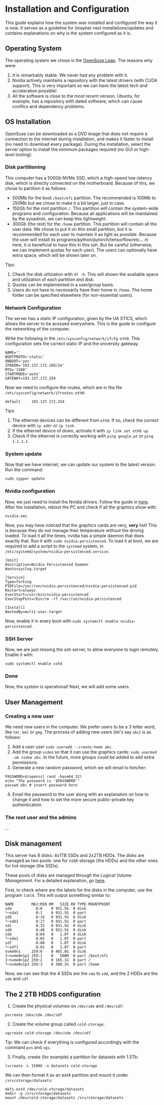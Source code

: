 # Installation and Configuration

This guide explains how the system was installed and configured the way it is now. It serves as a guideline for (maybe) next installations/updates and contains explanations on why is the system configured as it is.

## Operating System

The operating system we chose is the [OpenSuse Leap](https://www.opensuse.org/). The reasons why were:

1. It is remarkably stable. We never had any problem with it.
2. Nvidia actively maintains a repository with the latest drivers (with CUDA support). This is very important so we can have the latest tech and acceleration possible!
3. All the software is close to the most recent version. Ubuntu, for example, has a repository with dated software, which can cause conflics and dependency problems.

## OS Installation

OpenSuse can be downloaded as a DVD image that does not require a connection to the internet during installation, and makes it faster to install (no need to download every package). During the installation, select the server option to install the minimum packages required (no GUI or high-level tooling).

### Disk partitioning

This computer has a 500Gb NVMe SSD, which a high-speed low-latency disk, which is directly connected on the motherboard. Because of this, we chose to partition it as follows:

- 500Mb for the boot `/boot/efi` partition. The recommended is 100Mb to 250Mb but we chose to make it a bit larger, just in case.
- 150Gb for the root partition `/`. This partition will contain the system-wide programs and configuration. Because all applications will be maintained by the sysadmin, we can keep this lightweight.
- 300Gb (the rest) for the `/home` partition. This partition will contain all the user data. We chose to put it on this small partition, but it is recommended for each user to maintain it as light as possible. Because the user will install its programs/python/pytorch/tensorflow/etc... in here, it is beneficial to have this in this ssh. But be careful (otherwise, we can implement quotas for each user). The users can optionally have extra space, which will be shown later on.

Tips:
1. Check the disk utilization with `df -h`. This will shown the available space and utilization of each partition and disk.
2. Quotas can be implemented in a user/group basis.
3. Users do not have to necessarily have their home in `/home`. The home folder can be specified elsewhere (for non-essential users).

### Network Configuration

The server has a static IP configuration, given by the UA STICS, which allows the server to be acessed everywhere. This is the guide to configure the networking of the computer.

Write the following in the `/etc/sysconfig/network/ifcfg-eth0`. This configuration sets the correct static IP and the university gateway. 

```
NAME=''
BOOTPROTO='static'
ONBOOT='yes'
IPADDR='193.137.172.109/24'
MTU='1500'
STARTMODE='auto'
GATEWAY=193.137.172.254
```

Now we need to configure the routes, which are in the file `/etc/sysconfig/network/ifroutes-eth0`:

```
default		193.137.172.254
```

Tips:
1. The ethernet devices can be different from `eth0`. If so, check the correct device with `ip addr` or `ip link`.
2. If the ethernet device of down, activate it with `ip link set eth0 up`.
3. Check if the ethernet is correctly working with `ping google.pt` or `ping 1.1.1.1`.

### System update

Now that we have internet, we can update our system to the latest version. Run the command:

```
sudo zypper update
```

### Nvidia configuration

Now, we just need to install the Nvidia drivers. Follow the guide in [here](https://en.opensuse.org/SDB:NVIDIA_drivers). After the installation, reboot the PC and check if all the graphics show with:

```
nvidia-smi
```

Now, you may have noticed that the graphics cards are very, **very** hot! This is because they do not manage their temperature without the driving loaded. To load it all the times, nvidia has a simple daemon that does exactly that. Run it with `sudo nvidia-persistenced`. To load it at boot, we are required to add a script to the `systemd` system, in `/etc/systemd/system/nvidia-persistenced.service`.

```
[Unit]
Description=Nvidia Persistenced Daemon
Wants=syslog.target

[Service]
Type=forking
PIDFile=/var/run/nvidia-persistenced/nvidia-persistenced.pid
Restart=always
ExecStart=/usr/bin/nvidia-persistenced
ExecStopPost=/bin/rm -rf /var/run/nvidia-persistenced

[Install]
WantedBy=multi-user.target
```

Now, enable it in every boot with `sudo systemctl enable nvidia-persistenced`.

### SSH Server

Now, we are just missing the ssh server, to allow everyone to login remotely. Enable it with:

```
sudo systemctl enable sshd
```

### Done

Now, the system is operational! Next, we will add some users.



## User Management

### Creating a new user

We need new users in the computer. We prefer users to be a 3 letter word, like `tmr`, `bml` or `gmg`. The process of adding new users (let's say `abc`) is as follows:

1. Add a user user `sudo useradd --create-home abc`.
2. Add the group `video` so that it can use the graphics cards: `sudo usermod -aG video abc`. In the future, more groups could be added to add extra permissions.
3. Generate a new random password, which we will email to him/her: 

```
PASSWORD=$(openssl rand -base64 32)
echo "The password is '$PASSWORD'"
passwd abc # insert password here
```

4. Email the password to the user along with an explanation on how to change it and how to set the more secure public-private key authentication.

### The root user and the admins

...

## Disk management

This server has 8 disks: 4x1TB SSDs and 2x2TB HDDs. The disks are managed as two pools: one for cold-storage (the HDDs) and the other ones for hot storage (the SSDs).

These pools of disks are managed through the _Logical Volume Management_. For a detailed explanation, go [here](https://www.digitalocean.com/community/tutorials/an-introduction-to-lvm-concepts-terminology-and-operations).

First, to check where are the labels for the disks in the computer, use the program `lsblk`. This will output something similar to:

```
NAME        MAJ:MIN RM   SIZE RO TYPE MOUNTPOINT
sda           8:0    0 931.5G  0 disk 
└─sda1        8:1    0 931.5G  0 part 
sdb           8:16   0 931.5G  0 disk 
└─sdb1        8:17   0 931.5G  0 part 
sdc           8:32   0 931.5G  0 disk 
sdd           8:48   0 931.5G  0 disk 
sde           8:64   0   1.8T  0 disk 
└─sde1        8:65   0   1.8T  0 part 
sdf           8:80   0   1.8T  0 disk 
└─sdf1        8:81   0   1.8T  0 part 
nvme0n1     259:0    0 465.8G  0 disk 
├─nvme0n1p1 259:1    0   500M  0 part /boot/efi
├─nvme0n1p2 259:2    0 165.1G  0 part /
└─nvme0n1p3 259:3    0 300.2G  0 part /home
```

Now, we can see that the 4 SSDs are the `sda` to `sdd`, and the 2 HDDs are the `sde` and `sdf`.

## The 2 2TB HDDS configuration

1. Create the physical volumes on `/dev/sde` and `/dev/sdf`:

```
pvcreate /dev/sde /dev/sdf
```

2. Create the volume group called `cold-storage`:

```
vgcreate cold-storage /dev/sde /dev/sdf
```

Tip: We can check if everything is configured accordingly with the command `pvs` and `vgs`.

3. Finally, create (for example) a partition for datasets with 1.5Tb:

```
lvcreate -L 1500G -n datasets cold-storage
```

We can then format it as an ext4 partition and mount it under `/srv/storage/datasets`:

```
mkfs.ext4 /dev/cold-storage/datasets
mkdir -p /srv/storage/datasets
mount /dev/cold-storage/datasets /srv/storage/datasets
```